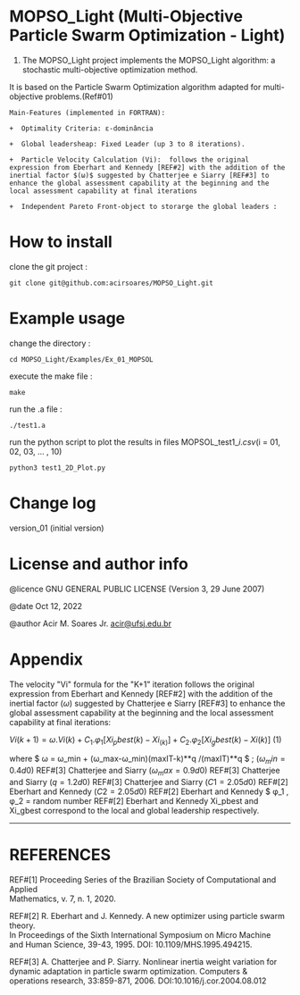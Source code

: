 # MOPSO_Light  (Multi-Objective Particle Swarm Optimization - Light)

1) The MOPSO_Light project implements the MOPSO_Light algorithm: a stochastic multi-objective optimization method. 

It is based on the Particle Swarm Optimization algorithm adapted for multi-objective problems.(Ref#01)

 	Main-Features (implemented in FORTRAN):

	+  Optimality Criteria: ε-dominância

	+  Global leadersheap: Fixed Leader (up 3 to 8 iterations). 

	+  Particle Velocity Calculation (Vi):  follows the original expression from Eberhart and Kennedy [REF#2] with the addition of the inertial factor $(ω)$ suggested by Chatterjee e Siarry [REF#3] to enhance the global assessment capability at the beginning and the local assessment capability at final iterations
	
	+  Independent Pareto Front-object to storarge the global leaders : 


# How to install

clone the git project : 

	git clone git@github.com:acirsoares/MOPSO_Light.git


# Example usage

change the directory :

	cd MOPSO_Light/Examples/Ex_01_MOPSOL

execute the make file :

	make

run the .a file :

	./test1.a

run the python script to plot the results in files MOPSOL_test1_$i.csv ($i = 01, 02, 03, ... , 10)

	python3 test1_2D_Plot.py 


# Change log

version_01 (initial version)  

# License and author info

 @licence GNU GENERAL PUBLIC LICENSE (Version 3, 29 June 2007)

 @date Oct 12, 2022

 @author Acir M. Soares Jr. <acir@ufsj.edu.br>


# Appendix 

The velocity "Vi" formula for the "K+1" iteration follows the original expression from Eberhart and Kennedy [REF#2] with the addition of the inertial factor $(ω)$ suggested by Chatterjee e Siarry [REF#3] to enhance the global assessment capability at the beginning and the local assessment capability at final iterations:

$Vi(k+1)=ω.Vi(k)+C_1.φ_1[Xi_pbest(k)−Xi_(k)] + C_2.φ_2[Xi_gbest(k)−Xi(k)]$ (1)

where $ ω = ω_min + (ω_max-ω_min)(maxIT-k)**q /(maxIT)**q $ ;
$(ω_min=0.4d0)$                   REF#[3] Chatterjee and Siarry
$(ω_max=0.9d0)$                   REF#[3] Chatterjee and Siarry
$(q=1.2d0)$                       REF#[3] Chatterjee and Siarry
$(C1=2.05d0)$                     REF#[2] Eberhart and Kennedy
$(C2=2.05d0)$                     REF#[2] Eberhart and Kennedy
$ φ_1 , φ_2 = random number       REF#[2] Eberhart and Kennedy
Xi_pbest and Xi_gbest correspond to the local and global leadership respectively.
____________________________________________________________________________________

# REFERENCES                                                                        

REF#[1] Proceeding Series of the Brazilian Society of Computational and Applied   
          Mathematics, v. 7, n. 1, 2020.                                          

REF#[2] R. Eberhart and J. Kennedy. A new optimizer using particle swarm theory.  
          In Proceedings of the Sixth International Symposium on Micro Machine    
          and Human Science, 39-43, 1995. DOI: 10.1109/MHS.1995.494215.           

REF#[3] A. Chatterjee and P. Siarry. Nonlinear inertia weight variation for       
          dynamic adaptation in particle swarm optimization. Computers &          
          operations research, 33:859-871, 2006. DOI:10.1016/j.cor.2004.08.012    

